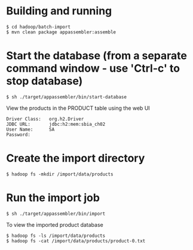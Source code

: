 # Building and running

    $ cd hadoop/batch-import
    $ mvn clean package appassembler:assemble

# Start the database (from a separate command window - use 'Ctrl-c' to stop database)

    $ sh ./target/appassembler/bin/start-database

View the products in the PRODUCT table using the web UI

    Driver Class:	org.h2.Driver
    JDBC URL:		jdbc:h2:mem:sbia_ch02
    User Name:		SA
    Password:

# Create the import directory

    $ hadoop fs -mkdir /import/data/products

# Run the import job

    $ sh ./target/appassembler/bin/import

To view the imported product database

    $ hadoop fs -ls /import/data/products
    $ hadoop fs -cat /import/data/products/product-0.txt


